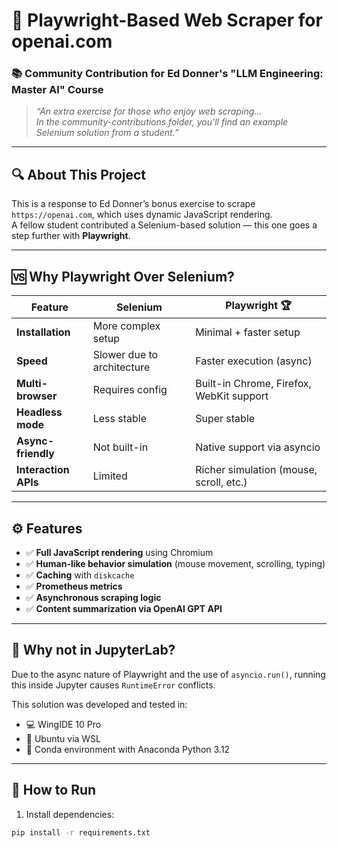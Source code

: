 # 🧠 Playwright-Based Web Scraper for openai.com  
### 📚 Community Contribution for Ed Donner's "LLM Engineering: Master AI" Course

> _“An extra exercise for those who enjoy web scraping...  
> In the community-contributions folder, you'll find an example Selenium solution from a student.”_

---

## 🔍 About This Project

This is a response to Ed Donner’s bonus exercise to scrape `https://openai.com`, which uses dynamic JavaScript rendering.  
A fellow student contributed a Selenium-based solution — this one goes a step further with **Playwright**.

---

## 🆚 Why Playwright Over Selenium?

| Feature              | Selenium                     | Playwright 🏆               |
|----------------------|------------------------------|-----------------------------|
| **Installation**     | More complex setup           | Minimal + faster setup      |
| **Speed**            | Slower due to architecture   | Faster execution (async)    |
| **Multi-browser**    | Requires config              | Built-in Chrome, Firefox, WebKit support |
| **Headless mode**    | Less stable                  | Super stable                |
| **Async-friendly**   | Not built-in                 | Native support via asyncio  |
| **Interaction APIs** | Limited                      | Richer simulation (mouse, scroll, etc.) |

---

## ⚙️ Features

- ✅ **Full JavaScript rendering** using Chromium
- ✅ **Human-like behavior simulation** (mouse movement, scrolling, typing)
- ✅ **Caching** with `diskcache`
- ✅ **Prometheus metrics**
- ✅ **Asynchronous scraping logic**
- ✅ **Content summarization via OpenAI GPT API**

---

## 🧠 Why not in JupyterLab?

Due to the async nature of Playwright and the use of `asyncio.run()`, running this inside Jupyter causes `RuntimeError` conflicts.

This solution was developed and tested in:

- 💻 WingIDE 10 Pro
- 🐧 Ubuntu via WSL
- 🐍 Conda environment with Anaconda Python 3.12

---

## 🚀 How to Run

1. Install dependencies:
```bash
pip install -r requirements.txt
